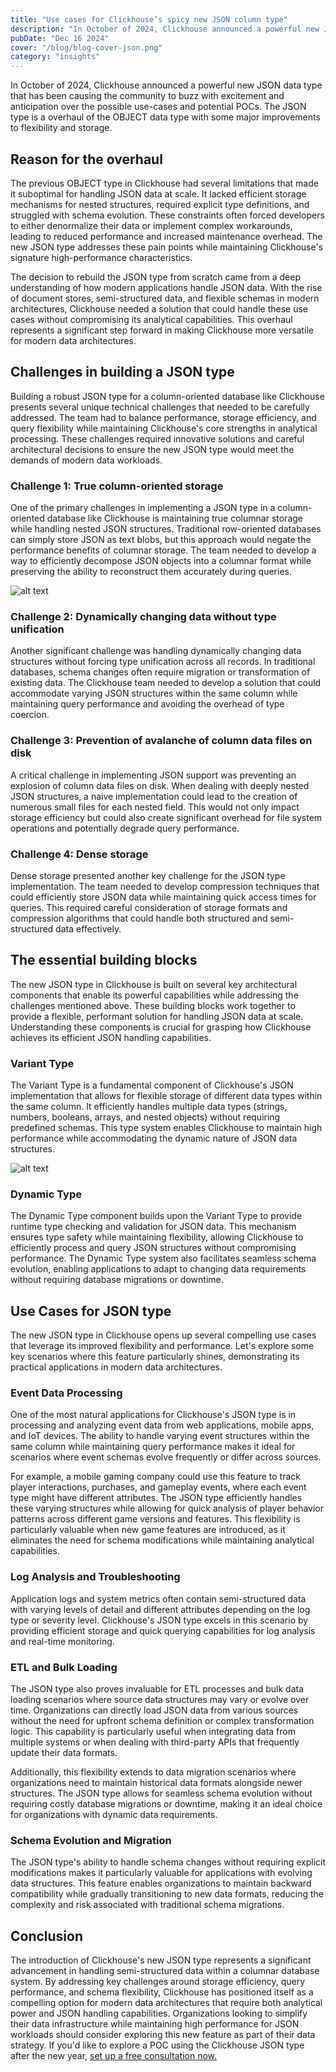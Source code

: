 ```yaml
---
title: "Use cases for Clickhouse’s spicy new JSON column type"
description: "In October of 2024, Clickhouse announced a powerful new JSON data type that has been causing the community to buzz with excitement and anticipation over the possible use-cases and potential POCs."
pubDate: "Dec 16 2024"
cover: "/blog/blog-cover-json.png"
category: "insights"
---
```


In October of 2024, Clickhouse announced a powerful new JSON data type that has been causing the community to buzz with excitement and anticipation over the possible use-cases and potential POCs. The JSON type is a overhaul of the OBJECT data type with some major improvements to flexibility and storage. 

## Reason for the overhaul

The previous OBJECT type in Clickhouse had several limitations that made it suboptimal for handling JSON data at scale. It lacked efficient storage mechanisms for nested structures, required explicit type definitions, and struggled with schema evolution. These constraints often forced developers to either denormalize their data or implement complex workarounds, leading to reduced performance and increased maintenance overhead. The new JSON type addresses these pain points while maintaining Clickhouse's signature high-performance characteristics.

The decision to rebuild the JSON type from scratch came from a deep understanding of how modern applications handle JSON data. With the rise of document stores, semi-structured data, and flexible schemas in modern architectures, Clickhouse needed a solution that could handle these use cases without compromising its analytical capabilities. This overhaul represents a significant step forward in making Clickhouse more versatile for modern data architectures.

## Challenges in building a JSON type

Building a robust JSON type for a column-oriented database like Clickhouse presents several unique technical challenges that needed to be carefully addressed. The team had to balance performance, storage efficiency, and query flexibility while maintaining Clickhouse's core strengths in analytical processing. These challenges required innovative solutions and careful architectural decisions to ensure the new JSON type would meet the demands of modern data workloads.

### Challenge 1: **True column-oriented storage**

One of the primary challenges in implementing a JSON type in a column-oriented database like Clickhouse is maintaining true columnar storage while handling nested JSON structures. Traditional row-oriented databases can simply store JSON as text blobs, but this approach would negate the performance benefits of columnar storage. The team needed to develop a way to efficiently decompose JSON objects into a columnar format while preserving the ability to reconstruct them accurately during queries.

![alt text](/blog/json-storage.png)

### Challenge 2: Dynamically changing data without type unification

Another significant challenge was handling dynamically changing data structures without forcing type unification across all records. In traditional databases, schema changes often require migration or transformation of existing data. The Clickhouse team needed to develop a solution that could accommodate varying JSON structures within the same column while maintaining query performance and avoiding the overhead of type coercion.

### Challenge 3: **Prevention of avalanche of column data files on disk**

A critical challenge in implementing JSON support was preventing an explosion of column data files on disk. When dealing with deeply nested JSON structures, a naive implementation could lead to the creation of numerous small files for each nested field. This would not only impact storage efficiency but could also create significant overhead for file system operations and potentially degrade query performance.

### Challenge 4: **Dense storage**

Dense storage presented another key challenge for the JSON type implementation. The team needed to develop compression techniques that could efficiently store JSON data while maintaining quick access times for queries. This required careful consideration of storage formats and compression algorithms that could handle both structured and semi-structured data effectively.

## The essential building blocks

The new JSON type in Clickhouse is built on several key architectural components that enable its powerful capabilities while addressing the challenges mentioned above. These building blocks work together to provide a flexible, performant solution for handling JSON data at scale. Understanding these components is crucial for grasping how Clickhouse achieves its efficient JSON handling capabilities.

### Variant Type

The Variant Type is a fundamental component of Clickhouse's JSON implementation that allows for flexible storage of different data types within the same column. It efficiently handles multiple data types (strings, numbers, booleans, arrays, and nested objects) without requiring predefined schemas. This type system enables Clickhouse to maintain high performance while accommodating the dynamic nature of JSON data structures.

![alt text](/blog/variant-type.png)

### Dynamic Type

The Dynamic Type component builds upon the Variant Type to provide runtime type checking and validation for JSON data. This mechanism ensures type safety while maintaining flexibility, allowing Clickhouse to efficiently process and query JSON structures without compromising performance. The Dynamic Type system also facilitates seamless schema evolution, enabling applications to adapt to changing data requirements without requiring database migrations or downtime.

## Use Cases for JSON type

The new JSON type in Clickhouse opens up several compelling use cases that leverage its improved flexibility and performance. Let's explore some key scenarios where this feature particularly shines, demonstrating its practical applications in modern data architectures.

### Event Data Processing

One of the most natural applications for Clickhouse's JSON type is in processing and analyzing event data from web applications, mobile apps, and IoT devices. The ability to handle varying event structures within the same column while maintaining query performance makes it ideal for scenarios where event schemas evolve frequently or differ across sources.

For example, a mobile gaming company could use this feature to track player interactions, purchases, and gameplay events, where each event type might have different attributes. The JSON type efficiently handles these varying structures while allowing for quick analysis of player behavior patterns across different game versions and features. This flexibility is particularly valuable when new game features are introduced, as it eliminates the need for schema modifications while maintaining analytical capabilities.

### Log Analysis and Troubleshooting

Application logs and system metrics often contain semi-structured data with varying levels of detail and different attributes depending on the log type or severity level. Clickhouse's JSON type excels in this scenario by providing efficient storage and quick querying capabilities for log analysis and real-time monitoring.

### ETL and Bulk Loading

The JSON type also proves invaluable for ETL processes and bulk data loading scenarios where source data structures may vary or evolve over time. Organizations can directly load JSON data from various sources without the need for upfront schema definition or complex transformation logic. This capability is particularly useful when integrating data from multiple systems or when dealing with third-party APIs that frequently update their data formats.

Additionally, this flexibility extends to data migration scenarios where organizations need to maintain historical data formats alongside newer structures. The JSON type allows for seamless schema evolution without requiring costly database migrations or downtime, making it an ideal choice for organizations with dynamic data requirements.

### Schema Evolution and Migration

The JSON type's ability to handle schema changes without requiring explicit modifications makes it particularly valuable for applications with evolving data structures. This feature enables organizations to maintain backward compatibility while gradually transitioning to new data formats, reducing the complexity and risk associated with traditional schema migrations.

## Conclusion

The introduction of Clickhouse's new JSON type represents a significant advancement in handling semi-structured data within a columnar database system. By addressing key challenges around storage efficiency, query performance, and schema flexibility, Clickhouse has positioned itself as a compelling option for modern data architectures that require both analytical power and JSON handling capabilities. Organizations looking to simplify their data infrastructure while maintaining high performance for JSON workloads should consider exploring this new feature as part of their data strategy. If you'd like to explore a POC using the Clickhouse JSON type after the new year, [set up a free consultation now.](https://www.runportcullis.co/pricing)